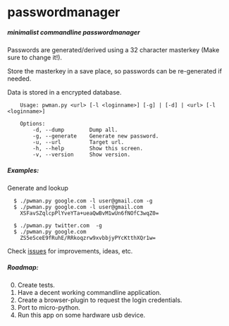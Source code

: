 # passwordmanager
##### minimalist commandline passwordmanager

Passwords are generated/derived using a 32 character masterkey (Make sure to change it!).

Store the masterkey in a save place, so passwords can be re-generated if needed.

Data is stored in a encrypted database.


        Usage: pwman.py <url> [-l <loginname>] [-g] | [-d] | <url> [-l <loginname>]

        Options:
            -d, --dump        Dump all.
            -g, --generate    Generate new password.
            -u, --url         Target url.
            -h, --help        Show this screen.
            -v, --version     Show version.


##### Examples:

Generate and lookup

      $ ./pwman.py google.com -l user@gmail.com -g     
      $ ./pwman.py google.com -l user@gmail.com
        XSFavSZqlcpPlYveYTa+ueaQwBvM1wUn6fNOfC3wqZ0=

      $ ./pwman.py twitter.com  -g     
      $ ./pwman.py google.com  
        ZS5eSceE9fRuhE/RRkoqzrw9xvbbjyPYcKtthXQr1w=



Check [issues](https://github.com/Alex-CodeLab/passwordmanager/issues) for improvements, ideas, etc.




##### Roadmap:
0. Create tests.
1. Have a decent working commandline application.
2. Create a browser-plugin to request the login credentials.
3. Port to micro-python.
4. Run this app on some hardware usb device.  

